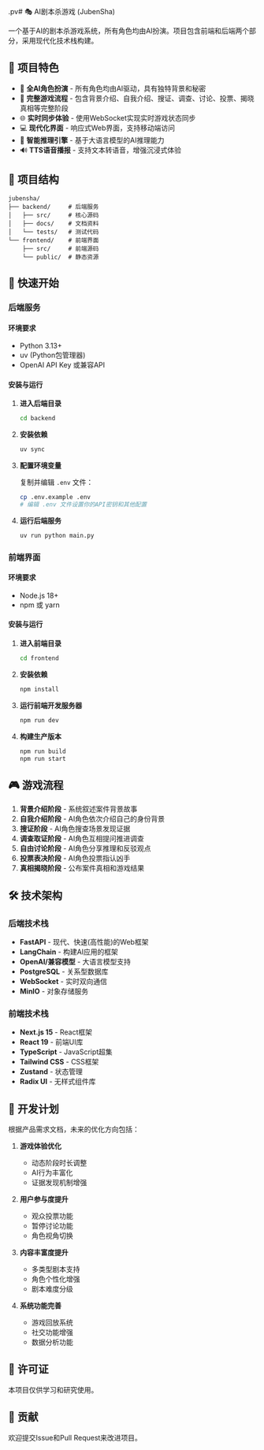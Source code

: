 .pv# 🎭 AI剧本杀游戏 (JubenSha)

一个基于AI的剧本杀游戏系统，所有角色均由AI扮演。项目包含前端和后端两个部分，采用现代化技术栈构建。

## 🌟 项目特色

- 🤖 **全AI角色扮演** - 所有角色均由AI驱动，具有独特背景和秘密
- 🎯 **完整游戏流程** - 包含背景介绍、自我介绍、搜证、调查、讨论、投票、揭晓真相等完整阶段
- 🌐 **实时同步体验** - 使用WebSocket实现实时游戏状态同步
- 💻 **现代化界面** - 响应式Web界面，支持移动端访问
- 🧠 **智能推理引擎** - 基于大语言模型的AI推理能力
- 🔊 **TTS语音播报** - 支持文本转语音，增强沉浸式体验

## 📁 项目结构

```
jubensha/
├── backend/     # 后端服务
│   ├── src/     # 核心源码
│   ├── docs/    # 文档资料
│   └── tests/   # 测试代码
└── frontend/    # 前端界面
    ├── src/     # 前端源码
    └── public/  # 静态资源
```

## 🚀 快速开始

### 后端服务

#### 环境要求
- Python 3.13+
- uv (Python包管理器)
- OpenAI API Key 或兼容API

#### 安装与运行

1. **进入后端目录**
   ```bash
   cd backend
   ```

2. **安装依赖**
   ```bash
   uv sync
   ```

3. **配置环境变量**
   
   复制并编辑 `.env` 文件：
   ```bash
   cp .env.example .env
   # 编辑 .env 文件设置你的API密钥和其他配置
   ```

4. **运行后端服务**
   ```bash
   uv run python main.py
   ```

### 前端界面

#### 环境要求
- Node.js 18+
- npm 或 yarn

#### 安装与运行

1. **进入前端目录**
   ```bash
   cd frontend
   ```

2. **安装依赖**
   ```bash
   npm install

   ```

3. **运行前端开发服务器**
   ```bash
   npm run dev
   ```

4. **构建生产版本**
   ```bash
   npm run build
   npm run start
   ```

## 🎮 游戏流程

1. **背景介绍阶段** - 系统叙述案件背景故事
2. **自我介绍阶段** - AI角色依次介绍自己的身份背景
3. **搜证阶段** - AI角色搜查场景发现证据
4. **调查取证阶段** - AI角色互相提问推进调查
5. **自由讨论阶段** - AI角色分享推理和反驳观点
6. **投票表决阶段** - AI角色投票指认凶手
7. **真相揭晓阶段** - 公布案件真相和游戏结果

## 🛠 技术架构

### 后端技术栈
- **FastAPI** - 现代、快速(高性能)的Web框架
- **LangChain** - 构建AI应用的框架
- **OpenAI/兼容模型** - 大语言模型支持
- **PostgreSQL** - 关系型数据库
- **WebSocket** - 实时双向通信
- **MinIO** - 对象存储服务

### 前端技术栈
- **Next.js 15** - React框架
- **React 19** - 前端UI库
- **TypeScript** - JavaScript超集
- **Tailwind CSS** - CSS框架
- **Zustand** - 状态管理
- **Radix UI** - 无样式组件库


## 📝 开发计划

根据产品需求文档，未来的优化方向包括：

1. **游戏体验优化**
   - 动态阶段时长调整
   - AI行为丰富化
   - 证据发现机制增强

2. **用户参与度提升**
   - 观众投票功能
   - 暂停讨论功能
   - 角色视角切换

3. **内容丰富度提升**
   - 多类型剧本支持
   - 角色个性化增强
   - 剧本难度分级

4. **系统功能完善**
   - 游戏回放系统
   - 社交功能增强
   - 数据分析功能

## 📄 许可证

本项目仅供学习和研究使用。

## 🤝 贡献

欢迎提交Issue和Pull Request来改进项目。